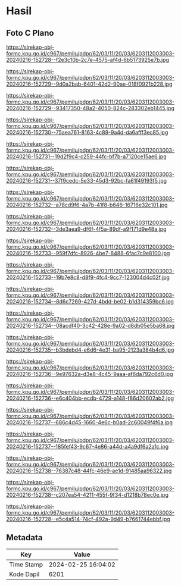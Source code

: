 # Hasil

## Foto C Plano

https://sirekap-obj-formc.kpu.go.id/c967/pemilu/pdpr/62/03/11/20/03/6203112003003-20240216-152728--f2e3c10b-2c7e-4575-af4d-6b5173925e7b.jpg

https://sirekap-obj-formc.kpu.go.id/c967/pemilu/pdpr/62/03/11/20/03/6203112003003-20240216-152729--9d0a2bab-6401-42d2-90ae-018f0921b228.jpg

https://sirekap-obj-formc.kpu.go.id/c967/pemilu/pdpr/62/03/11/20/03/6203112003003-20240216-152729--93417350-48a2-4050-824c-283302eb1445.jpg

https://sirekap-obj-formc.kpu.go.id/c967/pemilu/pdpr/62/03/11/20/03/6203112003003-20240216-152730--75aea761-8163-4c89-9a4d-da6afff3ec85.jpg

https://sirekap-obj-formc.kpu.go.id/c967/pemilu/pdpr/62/03/11/20/03/6203112003003-20240216-152731--19d2f9c4-c259-44fc-bf7b-a7120ce15ae6.jpg

https://sirekap-obj-formc.kpu.go.id/c967/pemilu/pdpr/62/03/11/20/03/6203112003003-20240216-152731--37f9cedc-5e33-45d3-92bc-fa61f49193f5.jpg

https://sirekap-obj-formc.kpu.go.id/c967/pemilu/pdpr/62/03/11/20/03/6203112003003-20240216-152732--a78cd9f6-4a7b-41f8-b646-16716e32c101.jpg

https://sirekap-obj-formc.kpu.go.id/c967/pemilu/pdpr/62/03/11/20/03/6203112003003-20240216-152732--3de3aea9-df6f-4f5a-89df-a9f171d9e48a.jpg

https://sirekap-obj-formc.kpu.go.id/c967/pemilu/pdpr/62/03/11/20/03/6203112003003-20240216-152733--959f7dfc-8926-4be7-8488-6fac7c9e8100.jpg

https://sirekap-obj-formc.kpu.go.id/c967/pemilu/pdpr/62/03/11/20/03/6203112003003-20240216-152733--19b7e8c8-d8f9-4fc4-9cc7-123004d4c02f.jpg

https://sirekap-obj-formc.kpu.go.id/c967/pemilu/pdpr/62/03/11/20/03/6203112003003-20240216-152734--8d6c7269-427d-4bdd-be02-b1d314359bc6.jpg

https://sirekap-obj-formc.kpu.go.id/c967/pemilu/pdpr/62/03/11/20/03/6203112003003-20240216-152734--08acdf40-3c42-428e-9a02-d8db05e5ba68.jpg

https://sirekap-obj-formc.kpu.go.id/c967/pemilu/pdpr/62/03/11/20/03/6203112003003-20240216-152735--b3bdebd4-e6d6-4e31-ba95-2123a384b4d6.jpg

https://sirekap-obj-formc.kpu.go.id/c967/pemilu/pdpr/62/03/11/20/03/6203112003003-20240216-152736--9e97632a-d3e8-4c45-9aaa-af6da792c6d0.jpg

https://sirekap-obj-formc.kpu.go.id/c967/pemilu/pdpr/62/03/11/20/03/6203112003003-20240216-152736--e6c404bb-ecdb-4729-a148-f86d20602ab2.jpg

https://sirekap-obj-formc.kpu.go.id/c967/pemilu/pdpr/62/03/11/20/03/6203112003003-20240216-152737--686c4d45-1660-4e6c-b0ad-2c60049f4f6a.jpg

https://sirekap-obj-formc.kpu.go.id/c967/pemilu/pdpr/62/03/11/20/03/6203112003003-20240216-152737--185fef43-9c67-4e86-a44d-a4a9df6a2a1c.jpg

https://sirekap-obj-formc.kpu.go.id/c967/pemilu/pdpr/62/03/11/20/03/6203112003003-20240216-152738--76387c48-44fc-46e9-ae1d-91485aa96322.jpg

https://sirekap-obj-formc.kpu.go.id/c967/pemilu/pdpr/62/03/11/20/03/6203112003003-20240216-152738--c207ea54-4211-455f-9f34-d1218b78ec0e.jpg

https://sirekap-obj-formc.kpu.go.id/c967/pemilu/pdpr/62/03/11/20/03/6203112003003-20240216-152728--e5c4a514-74cf-492a-9d49-b7661744ebbf.jpg


## Metadata

| Key        | Value               |
| ---------- | ------------------- |
| Time Stamp | 2024-02-25 16:04:02 |
| Kode Dapil | 6201                |




